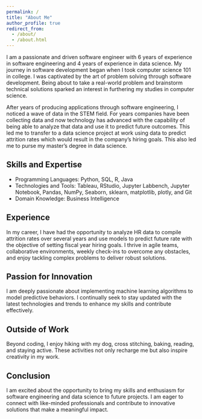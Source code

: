 ```yaml
---
permalink: /
title: "About Me"
author_profile: true
redirect_from: 
  - /about/
  - /about.html
---
```


I am a passionate and driven software engineer with 6 years of experience in software engineering and 4 years of experience in data science. My journey in software development began when I took computer science 101 in college. I was captivated by the art of problem solving through software development. Being about to take a real-world problem and brainstorm technical solutions sparked an interest in furthering my studies in computer science. 

After years of producing applications through software engineering, I noticed a   wave of data in the STEM field. For years companies have been collecting data and now technology has advanced with the capability of being able to analyze that data and use it to predict future outcomes. This led me to transfer to a data science project at work using data to predict attrition rates which would result in the company’s hiring goals. This also led me to purse my master’s degree in data science. 

Skills and Expertise
------
* Programming Languages: Python, SQL, R, Java
* Technologies and Tools: Tableau, RStudio, Jupyter Labbench, Jupyter Notebook,   Pandas, NumPy, Seaborn, sklearn, matplotlib, plotly, and Git
* Domain Knowledge: Business Intelligence

Experience
------
In my career, I have had the opportunity to analyze HR data to compile attrition rates over several years and use models to predict future rate with the objective of setting fiscal year hiring goals. I thrive in agile teams, collaborative environments, weekly check-ins to overcome any obstacles, and enjoy tackling complex problems to deliver robust solutions.

Passion for Innovation
------
I am deeply passionate about implementing machine learning algorithms to model predictive behaviors. I continually seek to stay updated with the latest technologies and trends to enhance my skills and contribute effectively.

Outside of Work
------
Beyond coding, I enjoy hiking with my dog, cross stitching, baking, reading, and staying active. These activities not only recharge me but also inspire creativity in my work.

Conclusion
------
I am excited about the opportunity to bring my skills and enthusiasm for software engineering and data science to future projects. I am eager to connect with like-minded professionals and contribute to innovative solutions that make a meaningful impact.

